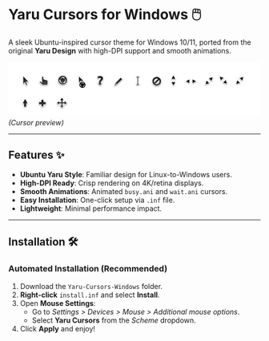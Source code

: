 # Yaru Cursors for Windows 🖱️

A sleek Ubuntu-inspired cursor theme for Windows 10/11, ported from the original **Yaru Design** with high-DPI support and smooth animations.

![Preview](cursor_image.png) *(Cursor preview)*

---

## Features ✨
- **Ubuntu Yaru Style**: Familiar design for Linux-to-Windows users.
- **High-DPI Ready**: Crisp rendering on 4K/retina displays.
- **Smooth Animations**: Animated `busy.ani` and `wait.ani` cursors.
- **Easy Installation**: One-click setup via `.inf` file.
- **Lightweight**: Minimal performance impact.

---

## Installation 🛠️

### Automated Installation (Recommended)
1. Download the `Yaru-Cursors-Windows` folder.
2. **Right-click** `install.inf` and select **Install**.
3. Open **Mouse Settings**:
   - Go to *Settings > Devices > Mouse > Additional mouse options*.
   - Select **Yaru Cursors** from the *Scheme* dropdown.
4. Click **Apply** and enjoy!
